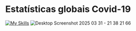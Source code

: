 # Estatísticas globais Covid-19
[![My Skills](https://skillicons.dev/icons?i=react,vite,tailwind)](https://skillicons.dev)
![Desktop Screenshot 2025 03 31 - 21 38 21 66](https://github.com/user-attachments/assets/c55b34e5-9d39-46fd-97aa-724f9d613e39)


